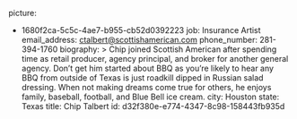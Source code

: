 picture:
  - 1680f2ca-5c5c-4ae7-b955-cb52d0392223
job: Insurance Artist
email_address: ctalbert@scottishamerican.com
phone_number: 281-394-1760
biography: >
  Chip joined Scottish American after spending time as retail producer, agency principal, and broker
  for another general agency. Don’t get him started about BBQ as you’re likely to hear any BBQ
  from outside of Texas is just roadkill dipped in Russian salad dressing. When not making dreams come
  true for others, he enjoys family, baseball, football, and Blue Bell ice cream.
city: Houston
state: Texas
title: Chip Talbert
id: d32f380e-e774-4347-8c98-158443fb935d
